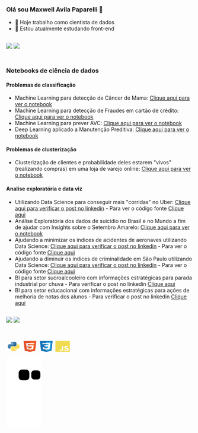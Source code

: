 ### Olá sou Maxwell Avila Paparelli 👋

- 🔭 Hoje trabalho como cientista de dados
- 🌱 Estou atualmente estudando front-end

##
<div>
  <img height="180em" src="https://github-readme-stats.vercel.app/api?username=MaxwellPaparelli&show_icons=true&theme=dracula&include_all_commits=true&count_private=true"/>
  <img height="180em" src="https://github-readme-stats.vercel.app/api/top-langs/?username=MaxwellPaparelli&layout=compact&langs_count=16&theme=dracula"/>
</div>
<br>

##
### Notebooks de ciência de dados
#### Problemas de classificação
* Machine Learning para detecção de Câncer de Mama: [Clique aqui para ver o notebook](https://github.com/MaxwellPaparelli/Machine_Learning/blob/main/Machine_learning_Outr_Rosa.ipynb)
* Machine Learning para detecção de Fraudes em cartão de crédito: [Clique aqui para ver o notebook](https://github.com/MaxwellPaparelli/Machine_Learning/blob/main/Fraude_em_Cart%C3%A3o_de_Credito_Machine_Learning.ipynb)
* Machine Learning para prever AVC: [Clique aqui para ver o notebook](https://github.com/MaxwellPaparelli/Machine_Learning/blob/main/Mach_Lean_PrevisaoAvc.ipynb)
* Deep Learning aplicado a Manutenção Preditiva: [Clique aqui para ver o notebook](https://github.com/MaxwellPaparelli/Machine_Learning/blob/main/ia-para-manute-o-preditiva-usando-redes-neurais.ipynb)

#### Problemas de clusterização
* Clusterização de clientes e probabilidade deles estarem "vivos" (realizando compras) em uma loja de varejo online: [Clique aqui para ver o notebook](https://github.com/MaxwellPaparelli/Machine_Learning/blob/main/Clustering_and_Percent_alive.ipynb)

#### Analise exploratória e data viz
* Utilizando Data Science para conseguir mais "corridas" no Uber: [Clique aqui para verificar o post no linkedin](https://www.linkedin.com/pulse/como-conseguir-mais-corridas-com-o-uber-em-new-york-avila-paparelli/?trackingId=pe17W94CSS2iv4jM2iPqpA%3D%3D) - Para ver o código fonte [Clique aqui](https://github.com/MaxwellPaparelli/Data_Science_Uber)
* Análise Exploratória dos dados de suicídio no Brasil e no Mundo a fim de ajudar com Insights sobre o Setembro Amarelo: [Clique aqui para ver o notebook](https://github.com/MaxwellPaparelli/Time_Series/blob/main/Yellow_September_Analysis.ipynb)
* Ajudando a minimizar os índices de acidentes de aeronaves utilizando Data Science: [Clique aqui para verificar o post no linkedin](https://www.linkedin.com/pulse/ajudando-minimizar-os-%C3%ADndices-de-acidentes-aeronaves-avila-paparelli?trk=portfolio_article-card_title) - Para ver o código fonte [Clique aqui](https://github.com/MaxwellPaparelli/Data_Science_Aviacao)
* Ajudando a diminuir os índices de criminalidade em São Paulo utilizando Data Science: [Clique aqui para verificar o post no linkedin](https://www.linkedin.com/pulse/ajudando-diminuir-%25C3%25ADndices-de-crimes-com-data-science-avila-paparelli/?trackingId=lUPx7w6wQ9OnSXKZ8C9L9g%3D%3D) - Para ver o código fonte [Clique aqui](https://github.com/MaxwellPaparelli/Data_Science_Indice_Criminalidade_SP)
* BI para setor sucroalcooleiro com informações estratégicas para parada industrial por chuva - Para verificar o post no linkedin [Clique aqui](https://www.linkedin.com/feed/update/urn:li:activity:6755261706089357312/)
* BI para setor educacional com informações estratégicas para ações de melhoria de notas dos alunos - Para verificar o post no linkedin [Clique aqui](https://www.linkedin.com/feed/update/urn:li:activity:6761045921418551296/)

##
<div> 
  <a href="https://www.linkedin.com/in/maxwell-avila-paparelli-69201b135" target="_blank"><img src="https://img.shields.io/badge/-LinkedIn-%230077B5?style=for-the-badge&logo=linkedin&logoColor=white" target="_blank"></a> 
  <a href="https://medium.com/@maxwellpaparelli" target="_blank"><img src="https://img.shields.io/badge/Medium-12100E?style=for-the-badge&logo=medium&logoColor=white" target="_blank"></a>   
</div>

##
<div style="display: inline_block"><br>
  <img align="center" alt="Max-Python" height="30" width="40" src="https://raw.githubusercontent.com/devicons/devicon/master/icons/python/python-original.svg">
  <img align="center" alt="Max-HTML" height="30" width="40" src="https://raw.githubusercontent.com/devicons/devicon/master/icons/html5/html5-original.svg">
  <img align="center" alt="Max-CSS" height="30" width="40" src="https://raw.githubusercontent.com/devicons/devicon/master/icons/css3/css3-original.svg">
  <img align="center" alt="Max-Js" height="30" width="40" src="https://raw.githubusercontent.com/devicons/devicon/master/icons/javascript/javascript-plain.svg">
</div>

![Snake animation](https://github.com/MaxwellPaparelli/MaxwellPaparelli/blob/output/github-contribution-grid-snake.svg)

